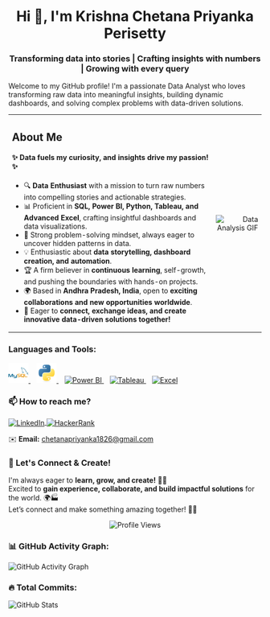 <h1 align="center">Hi 👋, I'm Krishna Chetana Priyanka Perisetty</h1>
<h3 align="center">Transforming data into stories | Crafting insights with numbers | Growing with every query</h3>

Welcome to my GitHub profile! I'm a passionate Data Analyst who loves transforming raw data into meaningful insights, building dynamic dashboards, and solving complex problems with data-driven solutions.

<table>
  <tr>
    <td>
      <h2>About Me</h2>
      <h4>✨ Data fuels my curiosity, and insights drive my passion! ✨</h4>
      <ul>
        <li>🔍 <b>Data Enthusiast</b> with a mission to turn raw numbers into compelling stories and actionable strategies.</li>
        <li>📊 Proficient in <b>SQL, Power BI, Python, Tableau, and Advanced Excel</b>, crafting insightful dashboards and data visualizations.</li>
        <li>🚀 Strong problem-solving mindset, always eager to uncover hidden patterns in data.</li>
        <li>💡 Enthusiastic about <b>data storytelling, dashboard creation, and automation</b>.</li>
        <li>🏆 A firm believer in <b>continuous learning</b>, self-growth, and pushing the boundaries with hands-on projects.</li>
        <li>🌍 Based in <b>Andhra Pradesh, India</b>, open to <b>exciting collaborations and new opportunities worldwide</b>.</li>
        <li>🤝 Eager to <b>connect, exchange ideas, and create innovative data-driven solutions together!</b></li>
      </ul>
    </td>
    <td align="right">
      <img src="https://cdn.prod.website-files.com/667460ccc43a88651a3236c3/66cd00783b43b2e53bfc4562_60d354d11e28ba37b767f933_Data%2520points%2520(1).gif" alt="Data Analysis GIF" width="300"/>
    </td>
  </tr>
</table>
 
  

<h3 align="left">Languages and Tools:</h3>
<p align="left"> 
  <a href="https://www.mysql.com/" target="_blank" rel="noreferrer"> 
    <img src="https://raw.githubusercontent.com/devicons/devicon/master/icons/mysql/mysql-original-wordmark.svg" alt="MySQL" width="40" height="40"/> 
  </a> &nbsp;&nbsp;
  <a href="https://www.python.org" target="_blank" rel="noreferrer"> 
    <img src="https://raw.githubusercontent.com/devicons/devicon/master/icons/python/python-original.svg" alt="Python" width="40" height="40"/> 
  </a> &nbsp;&nbsp;
<a href="https://powerbi.microsoft.com/" target="_blank" rel="noreferrer">
    <img src="https://www.vectorlogo.zone/logos/microsoft_powerbi/microsoft_powerbi-icon.svg" alt="Power BI" width="40" height="40"/>
  </a> &nbsp;&nbsp;
   <a href="https://www.tableau.com/" target="_blank" rel="noreferrer">
    <img src="https://upload.wikimedia.org/wikipedia/commons/4/4b/Tableau_Logo.png" alt="Tableau" width="40" height="40"/>
  </a> &nbsp;&nbsp;
   <a href="https://www.microsoft.com/en-us/microsoft-365/excel" target="_blank" rel="noreferrer">
    <img src="https://cdn.worldvectorlogo.com/logos/microsoft-excel-2013.svg" alt="Excel" width="40" height="40"/>
  </a>
</p>

### 📫 How to reach me? 
<p align="left">
  <a href="https://www.linkedin.com/in/krishna-chetana-priyanka-perisetty-63553a24a" target="blank">
    <img align="center" src="https://raw.githubusercontent.com/rahuldkjain/github-profile-readme-generator/master/src/images/icons/Social/linked-in-alt.svg" alt="LinkedIn" height="30" width="40" />
  </a>
  <a href="https://www.hackerrank.com/chetanpriyanka11" target="blank">
    <img align="center" src="https://raw.githubusercontent.com/rahuldkjain/github-profile-readme-generator/master/src/images/icons/Social/hackerrank.svg" alt="HackerRank" height="30" width="40" />
  </a>
</p>
  
✉️ **Email:** chetanapriyanka1826@gmail.com  
### 🚀 Let's Connect & Create!  
I'm always eager to **learn, grow, and create!** 🧠🚀  
Excited to **gain experience, collaborate, and build impactful solutions** for the world. 🌍🏭  
Let’s connect and make something amazing together! 🤝✨ 

<p align="center"> <img src="https://komarev.com/ghpvc/?username=krishnachetanapriyankaperisetty&label=Profile%20views&color=0e75b6&style=flat" alt="Profile Views" /> </p>

### 📊 GitHub Activity Graph:
![GitHub Activity Graph](https://github-readme-activity-graph.vercel.app/graph?username=KrishnaChetanaPriyanka&theme=dracula&bg_color=FFCCE5&color=6A0572&line=55007F&point=000000&area=true&hide_border=true)

### 🔥 Total Commits:
![GitHub Stats](https://github-readme-streak-stats.herokuapp.com/?user=KrishnaChetanaPriyanka&theme=rose&hide_border=true)






